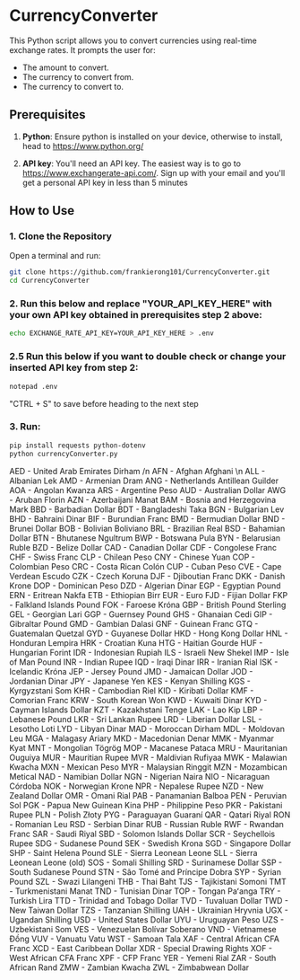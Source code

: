 # CurrencyConverter

This Python script allows you to convert currencies using real-time exchange rates. It prompts the user for:
- The amount to convert.
- The currency to convert from.
- The currency to convert to.
  
## Prerequisites

1. **Python**: Ensure python is installed on your device, otherwise to install, head to https://www.python.org/

2. **API key**: You'll need an API key. The easiest way is to go to https://www.exchangerate-api.com/. Sign up with your email and you'll get a personal API key in less than 5 minutes

## How to Use  

### 1. Clone the Repository  
Open a terminal and run:  

```sh
git clone https://github.com/frankierong101/CurrencyConverter.git
cd CurrencyConverter
```

### 2. Run this below and replace "YOUR_API_KEY_HERE" with your own API key obtained in prerequisites step 2 above:
```sh
echo EXCHANGE_RATE_API_KEY=YOUR_API_KEY_HERE > .env

```
### 2.5 Run this below if you want to double check or change your inserted API key from step 2:
```sh
notepad .env
```
"CTRL + S" to save before heading to the next step

### 3. Run:
```sh
pip install requests python-dotenv
python currencyConverter.py
```

AED - United Arab Emirates Dirham /n 
AFN - Afghan Afghani \n
ALL - Albanian Lek
AMD - Armenian Dram
ANG - Netherlands Antillean Guilder
AOA - Angolan Kwanza
ARS - Argentine Peso
AUD - Australian Dollar
AWG - Aruban Florin
AZN - Azerbaijani Manat
BAM - Bosnia and Herzegovina Mark
BBD - Barbadian Dollar
BDT - Bangladeshi Taka
BGN - Bulgarian Lev
BHD - Bahraini Dinar
BIF - Burundian Franc
BMD - Bermudian Dollar
BND - Brunei Dollar
BOB - Bolivian Boliviano
BRL - Brazilian Real
BSD - Bahamian Dollar
BTN - Bhutanese Ngultrum
BWP - Botswana Pula
BYN - Belarusian Ruble
BZD - Belize Dollar
CAD - Canadian Dollar
CDF - Congolese Franc
CHF - Swiss Franc
CLP - Chilean Peso
CNY - Chinese Yuan
COP - Colombian Peso
CRC - Costa Rican Colón
CUP - Cuban Peso
CVE - Cape Verdean Escudo
CZK - Czech Koruna
DJF - Djiboutian Franc
DKK - Danish Krone
DOP - Dominican Peso
DZD - Algerian Dinar
EGP - Egyptian Pound
ERN - Eritrean Nakfa
ETB - Ethiopian Birr
EUR - Euro
FJD - Fijian Dollar
FKP - Falkland Islands Pound
FOK - Faroese Króna
GBP - British Pound Sterling
GEL - Georgian Lari
GGP - Guernsey Pound
GHS - Ghanaian Cedi
GIP - Gibraltar Pound
GMD - Gambian Dalasi
GNF - Guinean Franc
GTQ - Guatemalan Quetzal
GYD - Guyanese Dollar
HKD - Hong Kong Dollar
HNL - Honduran Lempira
HRK - Croatian Kuna
HTG - Haitian Gourde
HUF - Hungarian Forint
IDR - Indonesian Rupiah
ILS - Israeli New Shekel
IMP - Isle of Man Pound
INR - Indian Rupee
IQD - Iraqi Dinar
IRR - Iranian Rial
ISK - Icelandic Króna
JEP - Jersey Pound
JMD - Jamaican Dollar
JOD - Jordanian Dinar
JPY - Japanese Yen
KES - Kenyan Shilling
KGS - Kyrgyzstani Som
KHR - Cambodian Riel
KID - Kiribati Dollar
KMF - Comorian Franc
KRW - South Korean Won
KWD - Kuwaiti Dinar
KYD - Cayman Islands Dollar
KZT - Kazakhstani Tenge
LAK - Lao Kip
LBP - Lebanese Pound
LKR - Sri Lankan Rupee
LRD - Liberian Dollar
LSL - Lesotho Loti
LYD - Libyan Dinar
MAD - Moroccan Dirham
MDL - Moldovan Leu
MGA - Malagasy Ariary
MKD - Macedonian Denar
MMK - Myanmar Kyat
MNT - Mongolian Tögrög
MOP - Macanese Pataca
MRU - Mauritanian Ouguiya
MUR - Mauritian Rupee
MVR - Maldivian Rufiyaa
MWK - Malawian Kwacha
MXN - Mexican Peso
MYR - Malaysian Ringgit
MZN - Mozambican Metical
NAD - Namibian Dollar
NGN - Nigerian Naira
NIO - Nicaraguan Córdoba
NOK - Norwegian Krone
NPR - Nepalese Rupee
NZD - New Zealand Dollar
OMR - Omani Rial
PAB - Panamanian Balboa
PEN - Peruvian Sol
PGK - Papua New Guinean Kina
PHP - Philippine Peso
PKR - Pakistani Rupee
PLN - Polish Złoty
PYG - Paraguayan Guaraní
QAR - Qatari Riyal
RON - Romanian Leu
RSD - Serbian Dinar
RUB - Russian Ruble
RWF - Rwandan Franc
SAR - Saudi Riyal
SBD - Solomon Islands Dollar
SCR - Seychellois Rupee
SDG - Sudanese Pound
SEK - Swedish Krona
SGD - Singapore Dollar
SHP - Saint Helena Pound
SLE - Sierra Leonean Leone
SLL - Sierra Leonean Leone (old)
SOS - Somali Shilling
SRD - Surinamese Dollar
SSP - South Sudanese Pound
STN - São Tomé and Príncipe Dobra
SYP - Syrian Pound
SZL - Swazi Lilangeni
THB - Thai Baht
TJS - Tajikistani Somoni
TMT - Turkmenistani Manat
TND - Tunisian Dinar
TOP - Tongan Paʻanga
TRY - Turkish Lira
TTD - Trinidad and Tobago Dollar
TVD - Tuvaluan Dollar
TWD - New Taiwan Dollar
TZS - Tanzanian Shilling
UAH - Ukrainian Hryvnia
UGX - Ugandan Shilling
USD - United States Dollar
UYU - Uruguayan Peso
UZS - Uzbekistani Som
VES - Venezuelan Bolívar Soberano
VND - Vietnamese Đồng
VUV - Vanuatu Vatu
WST - Samoan Tala
XAF - Central African CFA Franc
XCD - East Caribbean Dollar
XDR - Special Drawing Rights
XOF - West African CFA Franc
XPF - CFP Franc
YER - Yemeni Rial
ZAR - South African Rand
ZMW - Zambian Kwacha
ZWL - Zimbabwean Dollar
